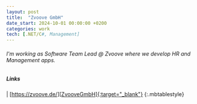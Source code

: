 ```yaml
---
layout: post
title:  "Zvoove GmbH"
date_start: 2024-10-01 00:00:00 +0200
categories: work
tech: [.NET/C#, Management]
---
```

###### I'm working as Software Team Lead @ Zvoove where we develop HR and Management apps.

##### Links

<a href="https://zvoove.de/" target="_blank"><i class="fa fa-link fa-3x" style="color: black"></i></a> | [https://zvoove.de/][ZvooveGmbH]{:target="_blank"}
{:.mbtablestyle}

[//]: links:
[ZvooveGmbH]: https://zvoove.de/
